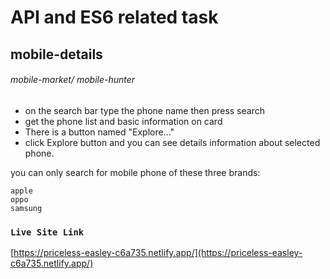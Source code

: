# API and ES6 related task

## mobile-details

###### mobile-market/ mobile-hunter

- on the search bar type the phone name then press search
- get the phone list and basic information on card
- There is a button named "Explore..."
- click Explore button and you can see details information about selected phone.

you can only search for mobile phone of these three brands: 
```
apple
oppo
samsung
```


### `Live Site Link` 

[https://priceless-easley-c6a735.netlify.app/](https://priceless-easley-c6a735.netlify.app/)
